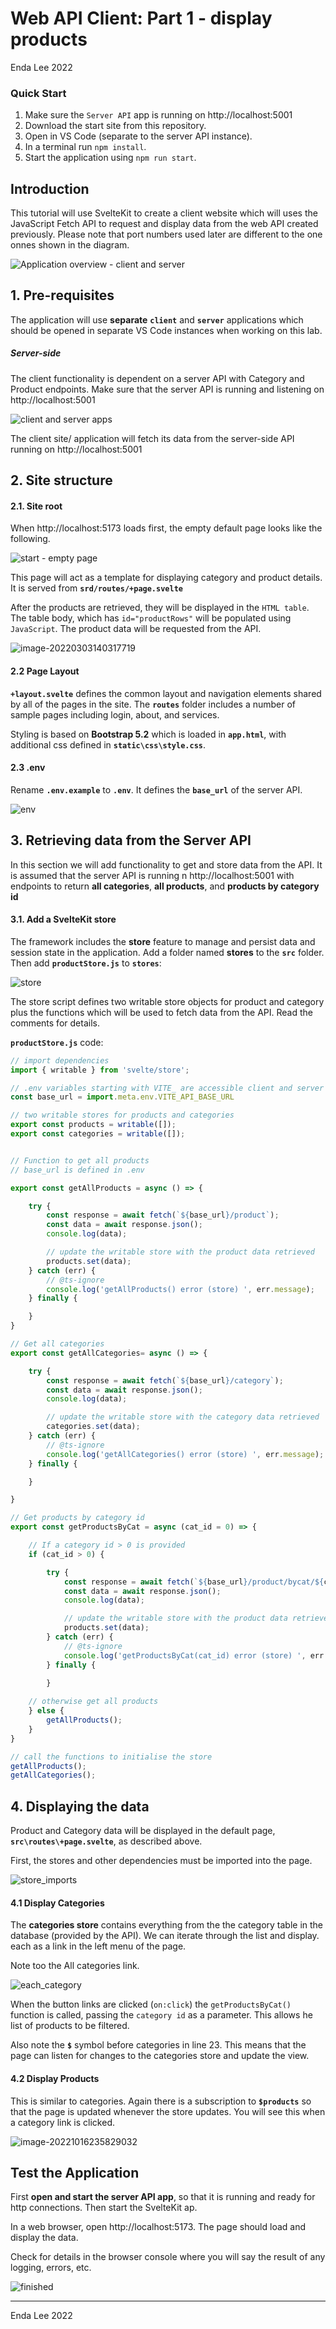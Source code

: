 # Web API Client: Part 1 - display products

Enda Lee 2022

### Quick Start

1. Make sure the `Server API` app is running on http://localhost:5001
2. Download the start site from this repository.
3. Open in VS Code (separate to the server API instance).
4. In a terminal run `npm install`.
5. Start the application using `npm run start`.



## Introduction

This tutorial will use SvelteKit to create a client website which will uses the JavaScript Fetch API to request and display data from the web API created previously. Please note that port numbers used later are different to the one onnes shown in the diagram.

![Application overview - client and server](./media/app_overview.png)



## 1. Pre-requisites

The application will use **separate** **`client`** and **`server`** applications which should be opened in separate VS Code instances when working on this lab.

##### Server-side

The client functionality is dependent on a server API with Category and Product endpoints. Make sure that the server API is running and listening on http://localhost:5001





![client and server apps](./media/app_overview2.png)

The client site/ application will fetch its data from the server-side API running on http://localhost:5001



## 2. Site structure

#### 2.1. Site root

When http://localhost:5173 loads first, the empty default page looks like the following. 

![start - empty page](./media/empty_page.png)



This page will act as a template for displaying category and product details. It is served from **`srd/routes/+page.svelte`**

After the products are retrieved, they will be displayed in the `HTML table`. The table body, which has `id="productRows"` will be populated using `JavaScript`. The product data will be requested from the API.

![image-20220303140317719](./media/HTML_table.png)



#### 2.2  Page Layout

**`+layout.svelte`** defines the common layout and navigation elements shared by all of the pages in the site. The **`routes`** folder includes a number of sample pages including login, about, and services.

Styling is based on **Bootstrap 5.2** which is loaded in **`app.html`**, with additional css defined in **`static\css\style.css`**.

#### 2.3 .env
Rename **`.env.example`** to **`.env`**. It defines the **`base_url`** of the server API.

![env](./media/env.png)







## 3. Retrieving data from the Server API

In this section we will add functionality to get and store data from the API. It is assumed that the server API is running n http://localhost:5001 with endpoints to return **all categories**, **all products**, and **products by category id**

#### 3.1. Add a SvelteKit store

The framework includes the **store** feature to manage and persist data and session state in the application. Add a folder named **stores** to the **`src`** folder. Then add **`productStore.js`** to  **`stores`**:

 ![store](./media/store.png)



The store script defines two writable store objects for product and category  plus the functions which will be used to fetch data from the API. Read the comments for details. 

**`productStore.js`** code:

```javascript
// import dependencies
import { writable } from 'svelte/store';

// .env variables starting with VITE_ are accessible client and server side 
const base_url = import.meta.env.VITE_API_BASE_URL

// two writable stores for products and categories
export const products = writable([]);
export const categories = writable([]);


// Function to get all products
// base_url is defined in .env

export const getAllProducts = async () => {

    try {
        const response = await fetch(`${base_url}/product`);
        const data = await response.json();
        console.log(data);

        // update the writable store with the product data retrieved
        products.set(data);
    } catch (err) {
        // @ts-ignore
        console.log('getAllProducts() error (store) ', err.message);
    } finally {

    }
}

// Get all categories
export const getAllCategories= async () => {

    try {
        const response = await fetch(`${base_url}/category`);
        const data = await response.json();
        console.log(data);

        // update the writable store with the category data retrieved
        categories.set(data);
    } catch (err) {
        // @ts-ignore
        console.log('getAllCategories() error (store) ', err.message);
    } finally {

    }        

}

// Get products by category id
export const getProductsByCat = async (cat_id = 0) => {

    // If a category id > 0 is provided
    if (cat_id > 0) {

        try {
            const response = await fetch(`${base_url}/product/bycat/${cat_id}`);
            const data = await response.json();
            console.log(data);

            // update the writable store with the product data retrieved
            products.set(data);
        } catch (err) {
            // @ts-ignore
            console.log('getProductsByCat(cat_id) error (store) ', err.message);
        } finally {
    
        }

    // otherwise get all products    
    } else {
        getAllProducts();
    }
}

// call the functions to initialise the store
getAllProducts();
getAllCategories();

```



## 4. Displaying the data

Product and Category data will be displayed in the default page, **`src\routes\+page.svelte`**, as described above.

First, the stores and other dependencies must be imported into the page.

![store_imports](./media/store_imports.png)



#### 4.1 Display Categories

The **categories store** contains everything from the the category table in the database (provided by the API). We can iterate through the list and display. each as a link in the left menu of the page.

Note too the All categories link.

![each_category](./media/each_category.png)



When the button links are clicked (`on:click`) the `getProductsByCat()` function is called, passing the `category id` as a parameter. This allows he list of products to be filtered.

Also note the **`$`** symbol before categories in line 23. This means that the page can listen for changes to the categories store and update the view.



#### 4.2 Display Products

This is similar to categories.  Again there is a subscription to  **`$products`** so that the page is updated whenever the store updates. You will see this when a category link is clicked.

![image-20221016235829032](C:\Users\elee-tudublin\AppData\Roaming\Typora\typora-user-images\image-20221016235829032.png)



## Test the Application

First **open and start the server API app**, so that it is running and ready for http connections. Then start the SvelteKit ap.

In a web browser, open http://localhost:5173. The page should load and display the data.

Check for details in the browser console where you will say the result of any logging, errors, etc.

![finished](./media/finished.png)



------

Enda Lee 2022